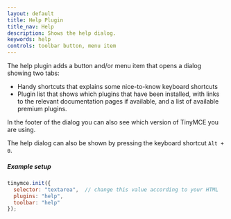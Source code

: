 ```yaml
---
layout: default
title: Help Plugin
title_nav: Help
description: Shows the help dialog.
keywords: help
controls: toolbar button, menu item
---
```


The help plugin adds a button and/or menu item that opens a dialog showing two tabs: 

* Handy shortcuts that explains some nice-to-know keyboard shortcuts
* Plugin list that shows which plugins that have been installed, with links to the relevant documentation pages if available, and a list of available premium plugins.

In the footer of the dialog you can also see which version of TinyMCE you are using.

The help dialog can also be shown by pressing the keyboard shortcut `Alt + 0`. 

##### Example setup

```js
tinymce.init({
  selector: "textarea",  // change this value according to your HTML
  plugins: "help",
  toolbar: "help"
});
```
